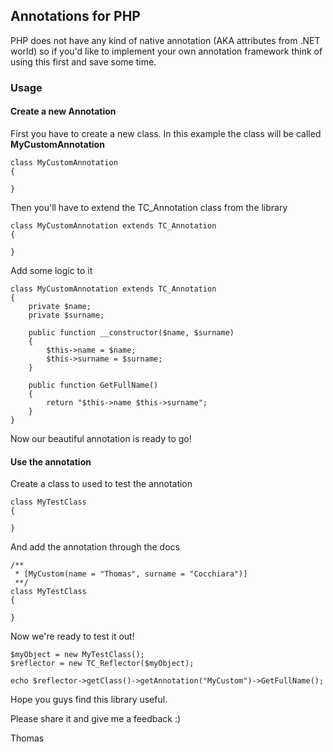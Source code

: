 ## Annotations for PHP

PHP does not have any kind of native annotation (AKA attributes from .NET world) so if you'd like to implement your own annotation framework think of using this first and save some time.

### Usage

#### Create a new Annotation

First you have to create a new class. In this example the class will be called **MyCustomAnnotation**

```
class MyCustomAnnotation
{

}
```

Then you'll have to extend the TC_Annotation class from the library

```
class MyCustomAnnotation extends TC_Annotation
{

}
```

Add some logic to it
```
class MyCustomAnnotation extends TC_Annotation
{
    private $name;
    private $surname;
    
    public function __constructor($name, $surname)
    {
        $this->name = $name;
        $this->surname = $surname;
    }
    
    public function GetFullName()
    {
        return "$this->name $this->surname";
    }
}
```

Now our beautiful annotation is ready to go!

#### Use the annotation

Create a class to used to test the annotation
```
class MyTestClass
{

}
```

And add the annotation through the docs

```
/**
 * [MyCustom(name = "Thomas", surname = "Cocchiara")]
 **/
class MyTestClass
{
   
}
```

Now we're ready to test it out!

```
$myObject = new MyTestClass();
$reflector = new TC_Reflector($myObject);

echo $reflector->getClass()->getAnnotation("MyCustom")->GetFullName();

```

Hope you guys find this library useful.

Please share it and give me a feedback :)

Thomas